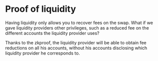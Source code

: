 # Proof of liquidity

Having liquidity only allows you to recover fees on the swap. What if we gave liquidity providers other privileges, such as a reduced fee on the different accounts the liquidity provider uses?

Thanks to the zkproof, the liquidity provider will be able to obtain fee reductions on all his accounts, without his accounts disclosing which liquidity provider he corresponds to.


